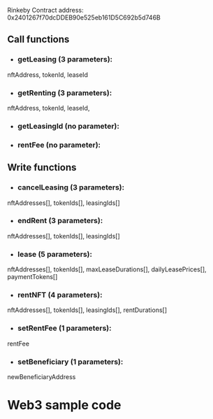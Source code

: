 Rinkeby Contract address: 0x2401267f70dcDDEB90e525eb161D5C692b5d746B

## Call functions

- ### getLeasing (3 parameters):
nftAddress,
tokenId,
leaseId
    
- ### getRenting (3 parameters):
nftAddress,
tokenId,
leaseId,

- ### getLeasingId (no parameter):

- ### rentFee (no parameter):


## Write functions

- ### cancelLeasing (3 parameters):
nftAddresses[],
tokenIds[],
leasingIds[]
    
- ### endRent (3 parameters):
nftAddresses[],
tokenIds[],
leasingIds[]


- ### lease (5 parameters):
nftAddresses[],
tokenIds[],
maxLeaseDurations[],
dailyLeasePrices[],
paymentTokens[]


- ### rentNFT (4 parameters):
nftAddresses[],
tokenIds[],
leasingIds[],
rentDurations[]

- ### setRentFee (1 parameters):
rentFee

- ### setBeneficiary (1 parameters):
newBeneficiaryAddress

# Web3 sample code

